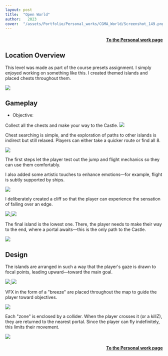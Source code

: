 ```yaml
---
layout: post
title:  "Open World"
author:   2023
cover:  "/assets/Portfolio/Personal_works/CGMA_World/Screenshot_149.png"
---
```

<div style="text-align: right;">
<h4><a href="/data/Personal_work">To the Personal work page</a></h4>
</div>

<h2>Location Overview</h2>

This level was made as part of the course presets assignment.
I simply enjoyed working on something like this. I created themed islands and placed chests throughout them.

<a href="/assets/Portfolio/Personal_works/CGMA_World/Screenshot_9.png" data-lightbox="refs" data-title="Refs">
  <img src="/assets/Portfolio/Personal_works/CGMA_World/Screenshot_9.png">
</a>

<h2>Gameplay</h2>

<ul> 
<li>Objective:</li>
</ul> 
Collect all the chests and make your way to the Castle.

<a href="/assets/Portfolio/Personal_works/CGMA_World/3.png" data-lightbox="refs" data-title="Refs">
  <img src="/assets/Portfolio/Personal_works/CGMA_World/3.png">
</a>

Chest searching is simple, and the exploration of paths to other islands is indirect but still relaxed. Players can either take a quicker route or find all 8.

<a href="/assets/Portfolio/Personal_works/CGMA_World/Screenshot_141.png" data-lightbox="refs" data-title="Refs">
  <img src="/assets/Portfolio/Personal_works/CGMA_World/Screenshot_141.png">
</a>

The first steps let the player test out the jump and flight mechanics so they can use them comfortably.

I also added some artistic touches to enhance emotions—for example, flight is subtly supported by ships.

<a href="/assets/Portfolio/Personal_works/CGMA_World/Screenshot_4.png" data-lightbox="refs" data-title="Refs">
  <img src="/assets/Portfolio/Personal_works/CGMA_World/Screenshot_4.png">
</a>

I deliberately created a cliff so that the player can experience the sensation of falling over an edge.

<a href="/assets/Portfolio/Personal_works/CGMA_World/Screenshot_33.png" data-lightbox="refs" data-title="Refs">
  <img src="/assets/Portfolio/Personal_works/CGMA_World/Screenshot_33.png">
</a>
<a href="/assets/Portfolio/Personal_works/CGMA_World/Screenshot_139.png" data-lightbox="refs" data-title="Refs">
  <img src="/assets/Portfolio/Personal_works/CGMA_World/Screenshot_139.png">
</a>

The final island is the lowest one. There, the player needs to make their way to the end, where a portal awaits—this is the only path to the Castle.

<a href="/assets/Portfolio/Personal_works/CGMA_World/Screenshot_144.png" data-lightbox="refs" data-title="Refs">
  <img src="/assets/Portfolio/Personal_works/CGMA_World/Screenshot_144.png">
</a>

<h2>Design</h2>

The islands are arranged in such a way that the player's gaze is drawn to focal points, leading upward—toward the main goal.

<a href="/assets/Portfolio/Personal_works/CGMA_World/Path.png" data-lightbox="refs" data-title="Refs">
  <img src="/assets/Portfolio/Personal_works/CGMA_World/Path.png">
</a>
<a href="/assets/Portfolio/Personal_works/CGMA_World/POI.png" data-lightbox="refs" data-title="Refs">
  <img src="/assets/Portfolio/Personal_works/CGMA_World/POI.png">
</a>

VFX in the form of a "breeze" are placed throughout the map to guide the player toward objectives.

<a href="/assets/Portfolio/Personal_works/CGMA_World/Screenshot_5.png" data-lightbox="refs" data-title="Refs">
  <img src="/assets/Portfolio/Personal_works/CGMA_World/Screenshot_5.png">
</a>

Each "zone" is enclosed by a collider. When the player crosses it (or a killZ), they are returned to the nearest portal. Since the player can fly indefinitely, this limits their movement.

<a href="/assets/Portfolio/Personal_works/CGMA_World/Screenshot_6.png" data-lightbox="refs" data-title="Refs">
  <img src="/assets/Portfolio/Personal_works/CGMA_World/Screenshot_6.png">
</a>

<div style="text-align: right;">
<h4><a href="/data/Personal_work">To the Personal work page</a></h4>
</div>



